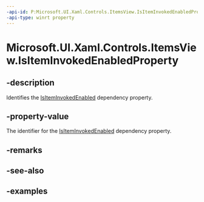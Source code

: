 ```yaml
---
-api-id: P:Microsoft.UI.Xaml.Controls.ItemsView.IsItemInvokedEnabledProperty
-api-type: winrt property
---
```


# Microsoft.UI.Xaml.Controls.ItemsView.IsItemInvokedEnabledProperty

<!--
public static Microsoft.UI.Xaml.DependencyProperty IsItemInvokedEnabledProperty { get; }
-->


## -description

Identifies the [IsItemInvokedEnabled](itemsview_isiteminvokedenabled.md) dependency property.

## -property-value

The identifier for the [IsItemInvokedEnabled](itemsview_isiteminvokedenabled.md) dependency property.

## -remarks

## -see-also

## -examples


